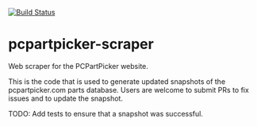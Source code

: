 [![Build Status](https://travis-ci.org/JonathanVusich/pcpartpicker-scraper.svg?branch=master)](https://travis-ci.org/JonathanVusich/pcpartpicker-scraper)
# pcpartpicker-scraper
Web scraper for the PCPartPicker website.

This is the code that is used to generate updated snapshots of the pcpartpicker.com parts database. Users are welcome to submit PRs to fix issues and to update the snapshot.

TODO: Add tests to ensure that a snapshot was successful.
